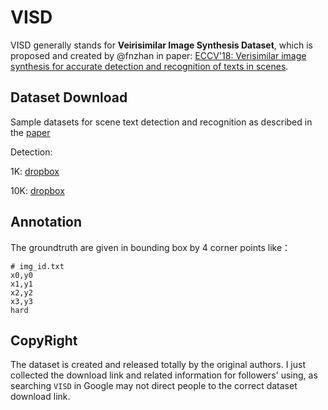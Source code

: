 # VISD
VISD generally stands for **Veirisimilar Image Synthesis Dataset**, which is proposed and created by @fnzhan in paper: [ECCV'18: Verisimilar image synthesis for accurate detection and recognition of texts in scenes](https://openaccess.thecvf.com/content_ECCV_2018/html/Fangneng_Zhan_Verisimilar_Image_Synthesis_ECCV_2018_paper.html).

## Dataset Download
Sample datasets for scene text detection and recognition as described in the [paper](https://openaccess.thecvf.com/content_ECCV_2018/html/Fangneng_Zhan_Verisimilar_Image_Synthesis_ECCV_2018_paper.html)

Detection:

1K: [dropbox](https://www.dropbox.com/s/5hirb8eal44ek4d/1K.tar.gz?dl=0)

10K: [dropbox](https://www.dropbox.com/s/fu49xa4vqxhtrwm/10K.tar.gz?dl=0)

## Annotation
The groundtruth are given in bounding box by 4 corner points like：
```
# img_id.txt
x0,y0
x1,y1
x2,y2
x3,y3
hard
```

## CopyRight
The dataset is created and released totally by the original authors. I just collected the download link and related information for followers' using, as searching `VISD` in Google may not direct people to the correct dataset download link.
